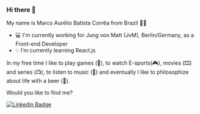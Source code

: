 ### Hi there 👋

My name is Marco Aurélio Batista Corrêa from Brazil 💚💛

- 💻 I'm currently working for Jung von Matt (JvM), Berlin/Germany, as a Front-end Developer
- 💡 I’m currently learning React.js

In my free time I like to play games (🎲), to watch E-sports(🎮), movies (🎞️) and series (📺), to listen to music (🎵) and eventually I like to philosophize about life with a beer (🍺).

Would you like to find me?

[![Linkedin Badge](https://img.shields.io/badge/-LinkedIn-blue?style=flat-square&logo=Linkedin&logoColor=white&link=https://www.linkedin.com/in/marcoabcorrea)](https://www.linkedin.com/in/marcoabcorrea)


